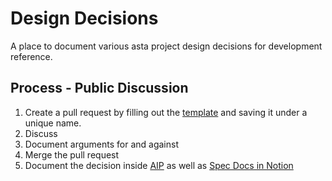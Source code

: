 # Design Decisions

A place to document various asta project design decisions for development reference.

## Process - Public Discussion

1. Create a pull request by filling out the [template](/AIP/aip-1.md) and saving it under a unique name.
1. Discuss
1. Document arguments for and against
1. Merge the pull request
1. Document the decision inside [AIP](/AIP/) as well as [Spec Docs in Notion](https://almight-workshop.notion.site/Protocol-v1-da5c5820960849d18f84daad68d1ef7b)

